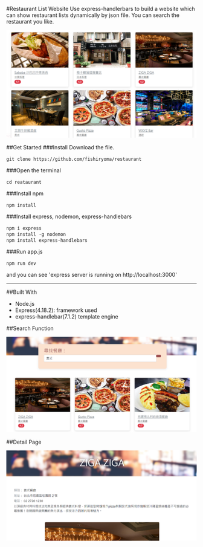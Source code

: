 #Restaurant List Website
Use express-handlerbars to build a website which can show restaurant lists dynamically by json file. You can search the restaurant you like.

![index](/public/list_img.png)

##Get Started
###Install
Download the file.

```
git clone https://github.com/fishiryoma/restaurant
```

###Open the terminal

```
cd reataurant
```

###Install npm

```
npm install
```

###Install express, nodemon, express-handlebars

```
npm i express
npm install -g nodemon
npm install express-handlebars
```

###Run app.js

```
npm run dev
```

and you can see 'express server is running on http://localhost:3000'

---

##Built With

- Node.js
- Express(4.18.2): framework used
- express-handlebar(7.1.2) template engine

##Search Function

![search](/public/search_img.png)

##Detail Page

![detail](/public/detail_img.png)
